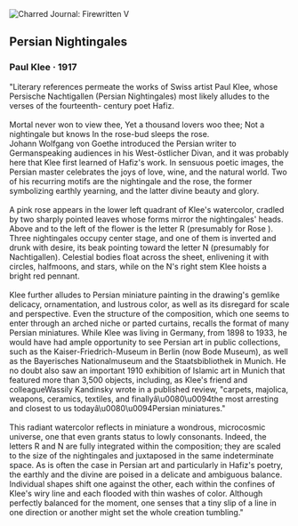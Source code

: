 <div class="artwork-of-the-day">
  <div class="container">
    <div class="img-wrapper">
      <img
        src="https://uploads1.wikiart.org/00197/images/paul-klee/c13005.jpg!Large.jpg"
        alt="Charred Journal: Firewritten V" />
    </div>
    <div class="artwork-detail">
      <div class="artwork-origin"> 
        <h2 class="artwork-name">Persian Nightingales</h2>
        <h3 class="artist">
          Paul Klee
                    ·  1917
        </h3>
      </div>
      <p class="description">
        <span class="artwork-description-text ng-binding" ng-bind-html="viewModel.ArtworkOfTheDay.Description | unsafe">"Literary references permeate the works of Swiss artist Paul Klee, whose Persische Nachtigallen (Persian Nightingales) most likely alludes to the verses of the fourteenth- century poet Hafiz.<br><br>Mortal never won to view thee, Yet a thousand lovers woo thee; Not a nightingale but knows In the rose-bud sleeps the rose.<br>Johann Wolfgang von Goethe introduced the Persian writer to Germanspeaking audiences in his West-östlicher Divan, and it was probably here that Klee first learned of Hafiz's work. In sensuous poetic images, the Persian master celebrates the joys of love, wine, and the natural world. Two of his recurring motifs are the nightingale and the rose, the former symbolizing earthly yearning, and the latter divine beauty and glory.<br><br>A pink rose appears in the lower left quadrant of Klee's watercolor, cradled by two sharply pointed leaves whose forms mirror the nightingales' heads. Above and to the left of the flower is the letter R (presumably for Rose ). Three nightingales occupy center stage, and one of them is inverted and drunk with desire, its beak pointing toward the letter N (presumably for Nachtigallen). Celestial bodies float across the sheet, enlivening it with circles, halfmoons, and stars, while on the N's right stem Klee hoists a bright red pennant.<br><br>Klee further alludes to Persian miniature painting in the drawing's gemlike delicacy, ornamentation, and lustrous color, as well as its disregard for scale and perspective. Even the structure of the composition, which one seems to enter through an arched niche or parted curtains, recalls the format of many Persian miniatures. While Klee was living in Germany, from 1898 to 1933, he would have had ample opportunity to see Persian art in public collections, such as the Kaiser-Friedrich-Museum in Berlin (now Bode Museum), as well as the Bayerisches Nationalmuseum and the Staatsbibliothek in Munich. He no doubt also saw an important 1910 exhibition of Islamic art in Munich that featured more than 3,500 objects, including, as Klee's friend and colleagueWassily Kandinsky wrote in a published review, "carpets, majolica, weapons, ceramics, textiles, and finallyâ\u0080\u0094the most arresting and closest to us todayâ\u0080\u0094Persian miniatures."<br><br>This radiant watercolor reflects in miniature a wondrous, microcosmic universe, one that even grants status to lowly consonants. Indeed, the letters R and N are fully integrated within the composition; they are scaled to the size of the nightingales and juxtaposed in the same indeterminate space. As is often the case in Persian art and particularly in Hafiz's poetry, the earthly and the divine are poised in a delicate and ambiguous balance. Individual shapes shift one against the other, each within the confines of Klee's wiry line and each flooded with thin washes of color. Although perfectly balanced for the moment, one senses that a tiny slip of a line in one direction or another might set the whole creation tumbling."</span>
                        <div class="text-shadow-container" ng-show="showShadow" style=""></div>
      </p>
    </div>
  </div>

</div>
